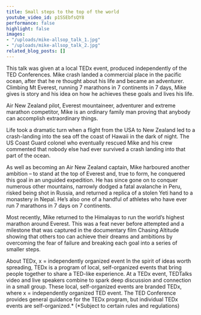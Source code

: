 ```yaml
---
title: Small steps to the top of the world
youtube_video_id: p1SSEbfsQY8
performance: false
highlight: false
images:
- "/uploads/mike-allsop_talk_1.jpg"
- "/uploads/mike-allsop_talk_2.jpg"
related_blog_posts: []
---
```


This talk was given at a local TEDx event, produced independently of the TED Conferences. Mike crash landed a commercial place in the pacific ocean, after that he re thought about his life and became an adventurer. Climbing Mt Everest, running 7 marathons in 7 continents in 7 days, Mike gives is story and his idea on how he achieves these goals and lives his life.

Air New Zealand pilot, Everest mountaineer, adventurer and extreme marathon competitor, Mike is an ordinary family man proving that anybody can accomplish extraordinary things.

Life took a dramatic turn when a flight from the USA to New Zealand led to a crash-landing into the sea off the coast of Hawaii in the dark of night. The US Coast Guard colonel who eventually rescued Mike and his crew commented that nobody else had ever survived a crash landing into that part of the ocean.

As well as becoming an Air New Zealand captain, Mike harboured another ambition – to stand at the top of Everest and, true to form, he conquered this goal in an unguided expedition. He has since gone on to conquer numerous other mountains, narrowly dodged a fatal avalanche in Peru, risked being shot in Russia, and returned a replica of a stolen Yeti hand to a monastery in Nepal. He’s also one of a handful of athletes who have ever run 7 marathons in 7 days on 7 continents.

Most recently, Mike returned to the Himalayas to run the world’s highest marathon around Everest. This was a feat never before attempted and a milestone that was captured in the documentary film Chasing Altitude showing that others too can achieve their dreams and ambitions by overcoming the fear of failure and breaking each goal into a series of smaller steps.

About TEDx, x = independently organized event In the spirit of ideas worth spreading, TEDx is a program of local, self-organized events that bring people together to share a TED-like experience. At a TEDx event, TEDTalks video and live speakers combine to spark deep discussion and connection in a small group. These local, self-organized events are branded TEDx, where x = independently organized TED event. The TED Conference provides general guidance for the TEDx program, but individual TEDx events are self-organized.* (*Subject to certain rules and regulations)
